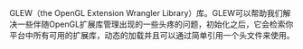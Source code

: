 



GLEW（the OpenGL Extension Wrangler Library）库。GLEW可以帮助我们解决一些伴随OpenGL扩展库管理出现的一些头疼的问题，初始化之后，它会检索你平台中所有可用的扩展库，动态的加载并且可以通过简单引用一个头文件来使用。

